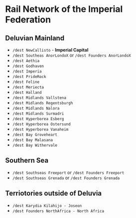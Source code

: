 # Rail Network of the Imperial Federation

## Deluvian Mainland

* `/dest NewCallisto` - **Imperial Capital**
* `/dest Southeas AnorLondoX` or `/dest Founders AnorLondoX`
* `/dest Aethia`
* `/dest Godhaven`
* `/dest Imperia`
* `/dest PrideRock`
* `/dest Feline`
* `/dest Meriecta`
* `/dest Halland`
* `/dest Midlands Vallstena`
* `/dest Midlands Regentsburgh`
* `/dest Midlands Nalora`
* `/dest Midlands Surmadri`
* `/dest Hyperborea Esberg`
* `/dest Hyperborea Ostersund`
* `/dest Hyperborea Vanaheim`
* `/dest Bay Groveheart`
* `/dest Bay Malasana`
* `/dest Bay Withervale`

## Southern Sea

* `/dest Southseas Freeport` or `/dest Founders Freeport`
* `/dest Southseas Grenada` or `/dest Founders Grenada`

## Terriotories outside of Deluvia
* `/dest Karydia Kilahijo - Joseon`
* `/dest Founders NorthAfrica - North Africa`
